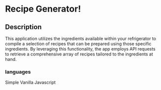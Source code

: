 # Recipe Generator!

## Description
This application utilizes the ingredients available within your refrigerator to compile a selection of recipes that can be prepared using those specific ingredients. By leveraging this functionality, the app employs API requests to retrieve a comprehensive array of recipes tailored to the ingredients at hand.

### languages
Simple Vanilla Javascript